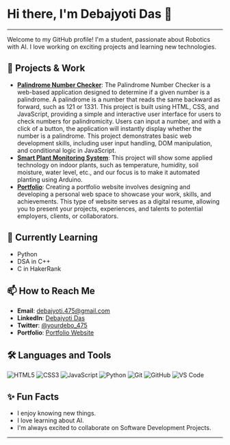 # Hi there, I'm Debajyoti Das 👋

---

Welcome to my GitHub profile! I'm a student, passionate about Robotics with AI. I love working on exciting projects and learning new technologies.

## 🔭 Projects & Work

- **[Palindrome Number Checker](https://github.com/CoderDebajyoti/Palindrome-Number-Checker-)**: The Palindrome Number Checker is a web-based application designed to determine if a given number is a palindrome. A palindrome is a number that reads the same backward as forward, such as 121 or 1331. This project is built using HTML, CSS, and JavaScript, providing a simple and interactive user interface for users to check numbers for palindromicity. Users can input a number, and with a click of a button, the application will instantly display whether the number is a palindrome. This project demonstrates basic web development skills, including user input handling, DOM manipulation, and conditional logic in JavaScript.
- **[Smart Plant Monitoring System]()**: This project will show some applied technology on indoor plants, such as temperature, humidity, soil moisture, water level, etc., and our focus is to make it automated planting using Arduino.
- **[Portfolio](https://sites.google.com/view/debajyotidas/project-page)**: Creating a portfolio website involves designing and developing a personal web space to showcase your work, skills, and achievements. This type of website serves as a digital resume, allowing you to present your projects, experiences, and talents to potential employers, clients, or collaborators.

## 🌱 Currently Learning

- Python
- DSA in C++
- C in HakerRank

## 📫 How to Reach Me

- **Email**: [debajyoti.475@gmail.com](mailto:debajyoti.475@gmail.com)
- **LinkedIn**: [Debajyoti Das](https://www.linkedin.com/in/debajyoti-das-76a9aa284/)
- **Twitter**: [@yourdebo_475](https://x.com/yourdebo_475)
- **Portfolio**: [Portfolio Website](https://sites.google.com/view/debajyotidas/project-page)

## 🛠️ Languages and Tools

![HTML5](https://img.shields.io/badge/-HTML5-E34F26?style=flat&logo=html5&logoColor=white)
![CSS3](https://img.shields.io/badge/-CSS3-1572B6?style=flat&logo=css3&logoColor=white)
![JavaScript](https://img.shields.io/badge/-JavaScript-F7DF1E?style=flat&logo=javascript&logoColor=black)
![Python](https://img.shields.io/badge/-Python-3776AB?style=flat&logo=python&logoColor=white)
![Git](https://img.shields.io/badge/-Git-F05032?style=flat&logo=git&logoColor=white)
![GitHub](https://img.shields.io/badge/-GitHub-181717?style=flat&logo=github&logoColor=white)
![VS Code](https://img.shields.io/badge/-VS_Code-007ACC?style=flat&logo=visual-studio-code&logoColor=white)

## ✨ Fun Facts

- I enjoy knowing new things.
- I love learning about AI.
- I'm always excited to collaborate on Software Development Projects.


---

